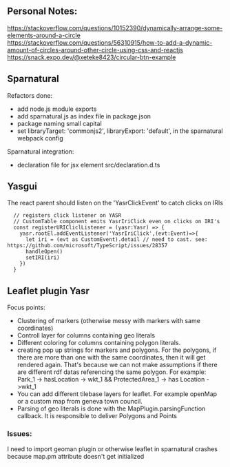 ## Personal Notes:
https://stackoverflow.com/questions/10152390/dynamically-arrange-some-elements-around-a-circle
https://stackoverflow.com/questions/56310915/how-to-add-a-dynamic-amount-of-circles-around-other-circle-using-css-and-reactjs
https://snack.expo.dev/@xeteke8423/circular-btn-example


## Sparnatural
Refactors done:
- add node.js module exports
- add sparnatural.js as index file in package.json
- package naming small capital
- set libraryTarget: 'commonjs2',
	libraryExport: 'default',
    in the sparnatural webpack config

Sparnatural integration:
- declaration file for jsx element src/declaration.d.ts

## Yasgui
The react parent should listen on the 'YasrClickEvent' to catch clicks on IRIs
```
  // registers click listener on YASR 
  // CustomTable component emits YasrIriClick even on clicks on IRI's
  const registerURICliclListener = (yasr:Yasr) => {
    yasr.rootEl.addEventListener('YasrIriClick',(evt:Event)=>{
      let iri = (evt as CustomEvent).detail // need to cast. see: https://github.com/microsoft/TypeScript/issues/28357
      handleOpen()
      setIRI(iri)
    })
  }
```


## Leaflet plugin Yasr
Focus points:
- Clustering of markers (otherwise messy with markers with same coordinates)
- Controll layer for columns containing geo literals
- Different coloring for columns containing polygon literals.
- creating pop up strings for markers and polygons. For the polygons, if there are more than one with the same coordinates, then it will get rendered again.
  That's because we can not make assumptions if there are different rdf datas referencing the same polygon. For example:
     Park_1 -> hasLocation -> wkt_1 && ProtectedArea_1 -> has Location ->wkt_1
- You can add different tilebase layers for leaflet. For example openMap or a custom map from geneva town council.
- Parsing of geo literals is done with the MapPlugin.parsingFunction callback. It is responsible to deliver Polygons and Points
### Issues:
  I need to import geoman plugin or otherwise leaflet in sparnatural crashes because map.pm attribute doesn't get initialized
